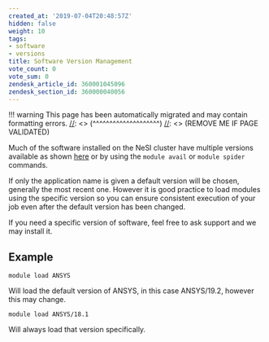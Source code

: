 ```yaml
---
created_at: '2019-07-04T20:48:57Z'
hidden: false
weight: 10
tags:
- software
- versions
title: Software Version Management
vote_count: 0
vote_sum: 0
zendesk_article_id: 360001045096
zendesk_section_id: 360000040056
---
```




[//]: <> (REMOVE ME IF PAGE VALIDATED)
[//]: <> (vvvvvvvvvvvvvvvvvvvv)
!!! warning
    This page has been automatically migrated and may contain formatting errors.
[//]: <> (^^^^^^^^^^^^^^^^^^^^)
[//]: <> (REMOVE ME IF PAGE VALIDATED)

Much of the software installed on the NeSI cluster have multiple
versions available as shown
[here](https://support.nesi.org.nz/hc/en-gb/sections/360000040076-Supported-Applications)
or by using the `module avail` or `module spider` commands.

If only the application name is given a default version will be chosen,
generally the most recent one. However it is good practice to load
modules using the specific version so you can ensure consistent
execution of your job even after the default version has been changed.

If you need a specific version of software, feel free to ask support and
we may install it.

## Example

``` sl
module load ANSYS
```

Will load the default version of ANSYS, in this case ANSYS/19.2, however
this may change.

``` sl
module load ANSYS/18.1
```

Will always load that version specifically.